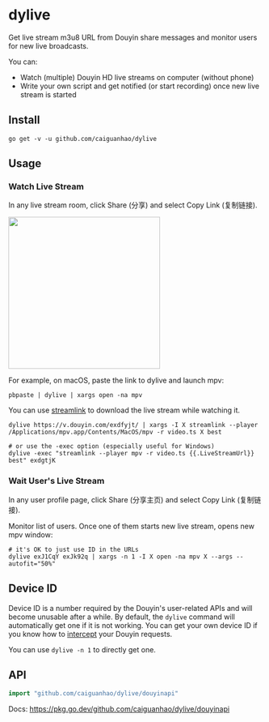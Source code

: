 # dylive

Get live stream m3u8 URL from Douyin share messages and monitor users for new
live broadcasts.

You can:
- Watch (multiple) Douyin HD live streams on computer (without phone)
- Write your own script and get notified (or start recording) once new live
  stream is started

## Install

```
go get -v -u github.com/caiguanhao/dylive
```

## Usage

### Watch Live Stream

In any live stream room, click Share (分享) and select Copy Link (复制链接).

<img src="https://user-images.githubusercontent.com/1284703/121233565-554aa580-c8c5-11eb-97bf-28f25d96057c.jpg" width="300" />

For example, on macOS, paste the link to dylive and launch mpv:

```
pbpaste | dylive | xargs open -na mpv
```

You can use [streamlink](https://streamlink.github.io/) to download the live stream while watching it.

```
dylive https://v.douyin.com/exdfyjt/ | xargs -I X streamlink --player /Applications/mpv.app/Contents/MacOS/mpv -r video.ts X best

# or use the -exec option (especially useful for Windows)
dylive -exec "streamlink --player mpv -r video.ts {{.LiveStreamUrl}} best" exdgtjK
```

### Wait User's Live Stream

In any user profile page, click Share (分享主页) and select Copy Link (复制链接).

Monitor list of users. Once one of them starts new live stream, opens new mpv window:

```
# it's OK to just use ID in the URLs
dylive exJ1CqY exJk92q | xargs -n 1 -I X open -na mpv X --args --autofit="50%" 
```

## Device ID

Device ID is a number required by the Douyin's user-related APIs and will
become unusable after a while. By default, the `dylive` command will
automatically get one if it is not working. You can get your own device ID if
you know how to [intercept](https://mitmproxy.org/) your Douyin requests.

You can use `dylive -n 1` to directly get one.

## API

```go
import "github.com/caiguanhao/dylive/douyinapi"
```

Docs: <https://pkg.go.dev/github.com/caiguanhao/dylive/douyinapi>
